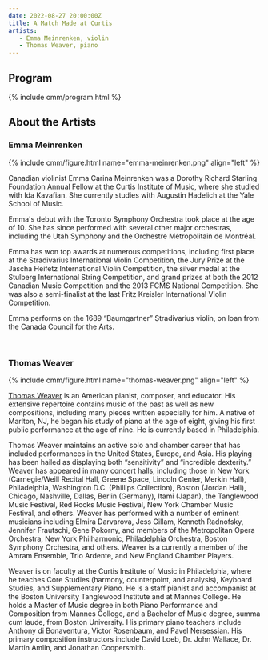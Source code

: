 ```yaml
---
date: 2022-08-27 20:00:00Z
title: A Match Made at Curtis
artists: 
   - Emma Meinrenken, violin
   - Thomas Weaver, piano
---
```


## Program

{% include cmm/program.html %}

## About the Artists

### Emma Meinrenken

{% include cmm/figure.html name="emma-meinrenken.png" align="left" %}

Canadian violinist Emma Carina Meinrenken was a Dorothy Richard Starling Foundation Annual
Fellow at the Curtis Institute of Music, where she studied with Ida Kavafian. She currently
studies with Augustin Hadelich at the Yale School of Music.

Emma's debut with the Toronto Symphony Orchestra took place at the age of 10. She has since
performed with several other major orchestras, including the Utah Symphony and the Orchestre
Métropolitain de Montréal.

Emma has won top awards at numerous competitions, including first place at the Stradivarius
International Violin Competition, the Jury Prize at the Jascha Heifetz International Violin
Competition, the silver medal at the Stulberg International String Competition, and grand
prizes at both the 2012 Canadian Music Competition and the 2013 FCMS National Competition.
She was also a semi-finalist at the last Fritz Kreisler International Violin Competition.

Emma performs on the 1689 “Baumgartner” Stradivarius violin, on loan from the Canada Council
for the Arts.

<br>

### Thomas Weaver

{% include cmm/figure.html name="thomas-weaver.png" align="left" %}

[Thomas Weaver](https://www.thomaseweaver.com) is an American pianist, composer, and
educator. His extensive repertoire contains music of the past as well as new compositions,
including many pieces written especially for him. A native of Marlton, NJ, he began his
study of piano at the age of eight, giving his first public performance at the age of nine.
He is currently based in Philadelphia.

Thomas Weaver maintains an active solo and chamber career that has included performances in
the United States, Europe, and Asia.  His playing has been hailed as displaying both
“sensitivity” and “incredible dexterity.”  Weaver has appeared in many concert halls,
including those in  New York (Carnegie/Weill Recital Hall, Greene Space, Lincoln Center,
Merkin Hall), Philadelphia, Washington D.C. (Phillips Collection), Boston (Jordan Hall),
Chicago, Nashville, Dallas, Berlin (Germany), Itami (Japan), the Tanglewood Music Festival,
Red Rocks Music Festival, New York Chamber Music Festival, and others.  Weaver has performed
with a number of eminent musicians including Elmira Darvarova, Jess Gillam, Kenneth
Radnofsky, Jennifer Frautschi, Gene Pokorny, and members of the Metropolitan Opera
Orchestra, New York Philharmonic, Philadelphia Orchestra, Boston Symphony Orchestra, and
others.  Weaver is a currently a member of the Amram Ensemble, Trio Ardente, and New England
Chamber Players.

Weaver is on faculty at the Curtis Institute of Music in Philadelphia, where he teaches Core
Studies (harmony, counterpoint, and analysis), Keyboard Studies, and Supplementary Piano. He
is a staff pianist and accompanist at the Boston University Tanglewood Institute and at
Mannes College. He holds a Master of Music degree in both Piano Performance and Composition
from Mannes College, and a Bachelor of Music degree, summa cum laude, from Boston
University. His primary piano teachers include Anthony di Bonaventura, Victor Rosenbaum, and
Pavel Nersessian. His primary composition instructors include David Loeb, Dr. John Wallace,
Dr. Martin Amlin, and Jonathan Coopersmith.
